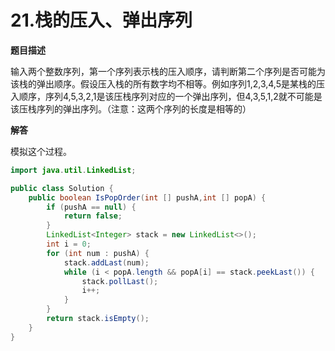 # 21.栈的压入、弹出序列

**题目描述**

输入两个整数序列，第一个序列表示栈的压入顺序，请判断第二个序列是否可能为该栈的弹出顺序。假设压入栈的所有数字均不相等。例如序列1,2,3,4,5是某栈的压入顺序，序列4,5,3,2,1是该压栈序列对应的一个弹出序列，但4,3,5,1,2就不可能是该压栈序列的弹出序列。（注意：这两个序列的长度是相等的）

**解答**

模拟这个过程。

```java
import java.util.LinkedList;

public class Solution {
    public boolean IsPopOrder(int [] pushA,int [] popA) {
        if (pushA == null) {
            return false;
        }
        LinkedList<Integer> stack = new LinkedList<>();
        int i = 0;
        for (int num : pushA) {
            stack.addLast(num);
            while (i < popA.length && popA[i] == stack.peekLast()) {
                stack.pollLast();
                i++;
            }
        }
        return stack.isEmpty();
    }
}
```